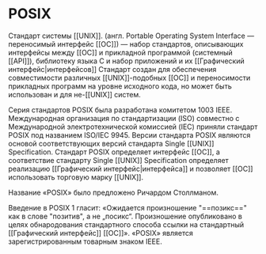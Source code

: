# POSIX  

Стандарт системы [[UNIX]]. (англ. Portable Operating System Interface — переносимый интерфейс [[ОС]]) — набор стандартов, описывающих интерфейсы между [[ОС]] и прикладной программой (системный [[API]]), библиотеку языка C и набор приложений и их [[Графический интерфейс|интерфейсов]] Стандарт создан для обеспечения совместимости различных [[UNIX]]-подобных [[ОС]] и переносимости прикладных программ на уровне исходного кода, но может быть использован и для не-[[UNIX]] систем.

Серия стандартов POSIX была разработана комитетом 1003 IEEE. Международная организация по стандартизации (ISO) совместно c Международной электротехнической комиссией (IEC) приняли стандарт POSIX под названием ISO/IEC 9945. Версии стандарта POSIX являются основой соответствующих версий стандарта Single [[UNIX]] Specification. Стандарт POSIX определяет интерфейс [[ОС]], а соответствие стандарту Single [[UNIX]] Specification определяет реализацию [[Графический интерфейс|интерфейса]] и позволяет [[ОС]] использовать торговую марку [[UNIX]].

Название «POSIX» было предложено Ричардом Столлманом. 

Введение в POSIX 1 гласит: «Ожидается произношение "==позикс==" как в слове "позитив", а не „посикс“. 
Произношение опубликовано в целях обнародования стандартного способа ссылки на стандартный [[Графический интерфейс]] [[ОС]]». «POSIX» является зарегистрированным товарным знаком IEEE.
